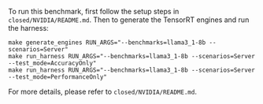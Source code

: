 To run this benchmark, first follow the setup steps in `closed/NVIDIA/README.md`. Then to generate the TensorRT engines and run the harness:

```
make generate_engines RUN_ARGS="--benchmarks=llama3_1-8b --scenarios=Server"
make run_harness RUN_ARGS="--benchmarks=llama3_1-8b --scenarios=Server --test_mode=AccuracyOnly"
make run_harness RUN_ARGS="--benchmarks=llama3_1-8b --scenarios=Server --test_mode=PerformanceOnly"
```

For more details, please refer to `closed/NVIDIA/README.md`.